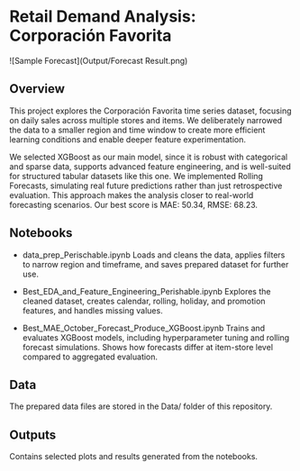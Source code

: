 # Retail Demand Analysis: Corporación Favorita
![Sample Forecast](Output/Forecast Result.png)

## Overview

This project explores the Corporación Favorita time series dataset, focusing on daily sales across multiple stores and items.
We deliberately narrowed the data to a smaller region and time window to create more efficient learning conditions and enable deeper feature experimentation.

We selected XGBoost as our main model, since it is robust with categorical and sparse data, supports advanced feature engineering, and is well-suited for structured tabular datasets like this one. We implemented Rolling Forecasts, simulating real future predictions rather than just retrospective evaluation. This approach makes the analysis closer to real-world forecasting scenarios.
Our best score is MAE: 50.34, RMSE: 68.23.

## Notebooks

- data_prep_Perischable.ipynb
Loads and cleans the data, applies filters to narrow region and timeframe, and saves prepared dataset for further use.

- Best_EDA_and_Feature_Engineering_Perishable.ipynb
Explores the cleaned dataset, creates calendar, rolling, holiday, and promotion features, and handles missing values.

- Best_MAE_October_Forecast_Produce_XGBoost.ipynb
Trains and evaluates XGBoost models, including hyperparameter tuning and rolling forecast simulations. Shows how forecasts differ at item-store level compared to aggregated evaluation.

## Data

The prepared data files are stored in the Data/ folder of this repository.

## Outputs

Contains selected plots and results generated from the notebooks.
